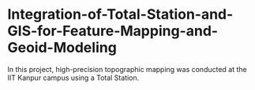 # Integration-of-Total-Station-and-GIS-for-Feature-Mapping-and-Geoid-Modeling
In this project, high-precision topographic mapping was conducted at the IIT Kanpur campus using a Total Station. 
